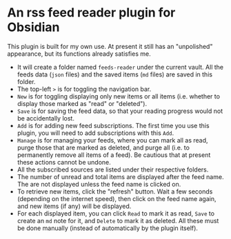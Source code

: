# An rss feed reader plugin for Obsidian

This plugin is built for my own use.  At present it still has an "unpolished" appearance, but its functions already satisfies me.

- It will create a folder named `feeds-reader` under the current vault.  All the feeds data (`json` files) and the saved items (`md` files) are saved in this folder.
- The top-left `>` is for toggling the navigation bar.
- `New` is for toggling displaying only new items or all items (i.e. whether to display those marked as "read" or "deleted").
- `Save` is for saving the feed data, so that your reading progress would not be accidentally lost.
- `Add` is for adding new feed subscriptions.  The first time you use this plugin, you will need to add subscriptions with this `Add`.
- `Manage` is for managing your feeds, where you can mark all as read, purge those that are marked as deleted, and purge all (i.e. to permanently remove all items of a feed).  Be cautious that at present these actions cannot be undone.
- All the subscribed sources are listed under their respective folders.
- The number of unread and total items are displayed after the feed name.  The are not displayed unless the feed name is clicked on.
- To retrieve new items, click the "refresh" button.  Wait a few seconds (depending on the internet speed), then click on the feed name again, and new items (if any) will be displayed.
- For each displayed item, you can click `Read` to mark it as read, `Save` to create an `md` note for it, and `Delete` to mark it as deleted.  All these must be done manually (instead of automatically by the plugin itself).
